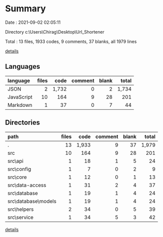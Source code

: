 # Summary

Date : 2021-09-02 02:05:11

Directory c:\Users\Chirag\Desktop\Url_Shortener

Total : 13 files,  1933 codes, 9 comments, 37 blanks, all 1979 lines

[details](details.md)

## Languages
| language | files | code | comment | blank | total |
| :--- | ---: | ---: | ---: | ---: | ---: |
| JSON | 2 | 1,732 | 0 | 2 | 1,734 |
| JavaScript | 10 | 164 | 9 | 28 | 201 |
| Markdown | 1 | 37 | 0 | 7 | 44 |

## Directories
| path | files | code | comment | blank | total |
| :--- | ---: | ---: | ---: | ---: | ---: |
| . | 13 | 1,933 | 9 | 37 | 1,979 |
| src | 10 | 164 | 9 | 28 | 201 |
| src\api | 1 | 18 | 1 | 5 | 24 |
| src\config | 1 | 7 | 0 | 2 | 9 |
| src\core | 1 | 12 | 0 | 1 | 13 |
| src\data-access | 1 | 31 | 2 | 4 | 37 |
| src\database | 1 | 19 | 1 | 4 | 24 |
| src\database\models | 1 | 19 | 1 | 4 | 24 |
| src\helpers | 2 | 34 | 0 | 5 | 39 |
| src\service | 1 | 34 | 5 | 3 | 42 |

[details](details.md)